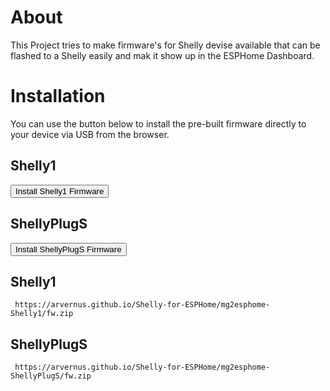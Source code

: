 # About

This Project tries to make firmware's for Shelly devise available that can be flashed to a Shelly easily and mak it show up in the ESPHome Dashboard.

# Installation

You can use the button below to install the pre-built firmware directly to your device via USB from the browser.

<script type="module" src="https://unpkg.com/esp-web-tools@6.1.1/dist/web/install-button.js?module"></script>

<!-- The Buttons may be added while deploying. -->

## Shelly1
<esp-web-install-button manifest="./Shelly1/manifest.json"><button slot="activate">Install Shelly1 Firmware</button></esp-web-install-button>
## ShellyPlugS
<esp-web-install-button manifest="./ShellyPlugS/manifest.json"><button slot="activate">Install ShellyPlugS Firmware</button></esp-web-install-button>
## Shelly1
```
 https://arvernus.github.io/Shelly-for-ESPHome/mg2esphome-Shelly1/fw.zip 
```
## ShellyPlugS
```
 https://arvernus.github.io/Shelly-for-ESPHome/mg2esphome-ShellyPlugS/fw.zip 
```
